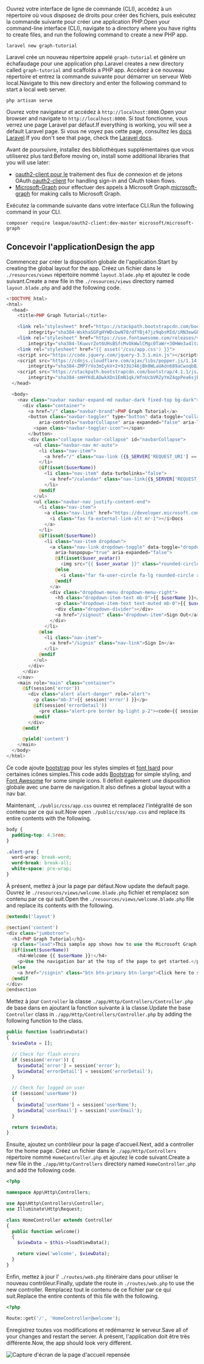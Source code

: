 <!-- markdownlint-disable MD002 MD041 -->

<span data-ttu-id="dbdfd-101">Ouvrez votre interface de ligne de commande (CLI), accédez à un répertoire où vous disposez de droits pour créer des fichiers, puis exécutez la commande suivante pour créer une application PHP.</span><span class="sxs-lookup"><span data-stu-id="dbdfd-101">Open your command-line interface (CLI), navigate to a directory where you have rights to create files, and run the following command to create a new PHP app.</span></span>

```Shell
laravel new graph-tutorial
```

<span data-ttu-id="dbdfd-102">Laravel crée un nouveau répertoire appelé `graph-tutorial` et génère un échafaudage pour une application php.</span><span class="sxs-lookup"><span data-stu-id="dbdfd-102">Laravel creates a new directory called `graph-tutorial` and scaffolds a PHP app.</span></span> <span data-ttu-id="dbdfd-103">Accédez à ce nouveau répertoire et entrez la commande suivante pour démarrer un serveur Web local.</span><span class="sxs-lookup"><span data-stu-id="dbdfd-103">Navigate to this new directory and enter the following command to start a local web server.</span></span>

```Shell
php artisan serve
```

<span data-ttu-id="dbdfd-104">Ouvrez votre navigateur et accédez à `http://localhost:8000`.</span><span class="sxs-lookup"><span data-stu-id="dbdfd-104">Open your browser and navigate to `http://localhost:8000`.</span></span> <span data-ttu-id="dbdfd-105">Si tout fonctionne, vous verrez une page Laravel par défaut.</span><span class="sxs-lookup"><span data-stu-id="dbdfd-105">If everything is working, you will see a default Laravel page.</span></span> <span data-ttu-id="dbdfd-106">Si vous ne voyez pas cette page, consultez les [docs Laravel](https://laravel.com/docs/5.6).</span><span class="sxs-lookup"><span data-stu-id="dbdfd-106">If you don't see that page, check the [Laravel docs](https://laravel.com/docs/5.6).</span></span>

<span data-ttu-id="dbdfd-107">Avant de poursuivre, installez des bibliothèques supplémentaires que vous utiliserez plus tard:</span><span class="sxs-lookup"><span data-stu-id="dbdfd-107">Before moving on, install some additional libraries that you will use later:</span></span>

- <span data-ttu-id="dbdfd-108">[oauth2-client pour le](https://github.com/thephpleague/oauth2-client) traitement des flux de connexion et de jetons OAuth.</span><span class="sxs-lookup"><span data-stu-id="dbdfd-108">[oauth2-client](https://github.com/thephpleague/oauth2-client) for handling sign-in and OAuth token flows.</span></span>
- <span data-ttu-id="dbdfd-109">[Microsoft-Graph](https://github.com/microsoftgraph/msgraph-sdk-php) pour effectuer des appels à Microsoft Graph.</span><span class="sxs-lookup"><span data-stu-id="dbdfd-109">[microsoft-graph](https://github.com/microsoftgraph/msgraph-sdk-php) for making calls to Microsoft Graph.</span></span>

<span data-ttu-id="dbdfd-110">Exécutez la commande suivante dans votre interface CLI.</span><span class="sxs-lookup"><span data-stu-id="dbdfd-110">Run the following command in your CLI.</span></span>

```Shell
composer require league/oauth2-client:dev-master microsoft/microsoft-graph
```

## <a name="design-the-app"></a><span data-ttu-id="dbdfd-111">Concevoir l'application</span><span class="sxs-lookup"><span data-stu-id="dbdfd-111">Design the app</span></span>

<span data-ttu-id="dbdfd-112">Commencez par créer la disposition globale de l'application.</span><span class="sxs-lookup"><span data-stu-id="dbdfd-112">Start by creating the global layout for the app.</span></span> <span data-ttu-id="dbdfd-113">Créez un fichier dans le `./resources/views` répertoire nommé `layout.blade.php` et ajoutez le code suivant.</span><span class="sxs-lookup"><span data-stu-id="dbdfd-113">Create a new file in the  `./resources/views` directory named `layout.blade.php` and add the following code.</span></span>

```php
<!DOCTYPE html>
<html>
  <head>
    <title>PHP Graph Tutorial</title>

    <link rel="stylesheet" href="https://stackpath.bootstrapcdn.com/bootstrap/4.1.1/css/bootstrap.min.css"
        integrity="sha384-WskhaSGFgHYWDcbwN70/dfYBj47jz9qbsMId/iRN3ewGhXQFZCSftd1LZCfmhktB" crossorigin="anonymous">
    <link rel="stylesheet" href="https://use.fontawesome.com/releases/v5.1.0/css/all.css"
        integrity="sha384-lKuwvrZot6UHsBSfcMvOkWwlCMgc0TaWr+30HWe3a4ltaBwTZhyTEggF5tJv8tbt" crossorigin="anonymous">
    <link rel="stylesheet" href="{{ asset('/css/app.css') }}">
    <script src="https://code.jquery.com/jquery-3.3.1.min.js"></script>
    <script src="https://cdnjs.cloudflare.com/ajax/libs/popper.js/1.14.3/umd/popper.min.js"
        integrity="sha384-ZMP7rVo3mIykV+2+9J3UJ46jBk0WLaUAdn689aCwoqbBJiSnjAK/l8WvCWPIPm49" crossorigin="anonymous"></script>
    <script src="https://stackpath.bootstrapcdn.com/bootstrap/4.1.1/js/bootstrap.min.js"
        integrity="sha384-smHYKdLADwkXOn1EmN1qk/HfnUcbVRZyYmZ4qpPea6sjB/pTJ0euyQp0Mk8ck+5T" crossorigin="anonymous"></script>
  </head>

  <body>
    <nav class="navbar navbar-expand-md navbar-dark fixed-top bg-dark">
      <div class="container">
        <a href="/" class="navbar-brand">PHP Graph Tutorial</a>
        <button class="navbar-toggler" type="button" data-toggle="collapse" data-target="#navbarCollapse"
            aria-controls="navbarCollapse" aria-expanded="false" aria-label="Toggle navigation">
          <span class="navbar-toggler-icon"></span>
        </button>
        <div class="collapse navbar-collapse" id="navbarCollapse">
          <ul class="navbar-nav mr-auto">
            <li class="nav-item">
              <a href="/" class="nav-link {{$_SERVER['REQUEST_URI'] == '/' ? ' active' : ''}}">Home</a>
            </li>
            @if(isset($userName))
              <li class="nav-item" data-turbolinks="false">
                <a href="/calendar" class="nav-link{{$_SERVER['REQUEST_URI'] == '/calendar' ? ' active' : ''}}">Calendar</a>
              </li>
            @endif
          </ul>
          <ul class="navbar-nav justify-content-end">
            <li class="nav-item">
              <a class="nav-link" href="https://developer.microsoft.com/graph/docs/concepts/overview" target="_blank">
                <i class="fas fa-external-link-alt mr-1"></i>Docs
              </a>
            </li>
            @if(isset($userName))
              <li class="nav-item dropdown">
                <a class="nav-link dropdown-toggle" data-toggle="dropdown" href="#" role="button"
                  aria-haspopup="true" aria-expanded="false">
                  @if(isset($user_avatar))
                    <img src="{{ $user_avatar }}" class="rounded-circle align-self-center mr-2" style="width: 32px;">
                  @else
                    <i class="far fa-user-circle fa-lg rounded-circle align-self-center mr-2" style="width: 32px;"></i>
                  @endif
                </a>
                <div class="dropdown-menu dropdown-menu-right">
                  <h5 class="dropdown-item-text mb-0">{{ $userName }}</h5>
                  <p class="dropdown-item-text text-muted mb-0">{{ $userEmail }}</p>
                  <div class="dropdown-divider"></div>
                  <a href="/signout" class="dropdown-item">Sign Out</a>
                </div>
              </li>
            @else
              <li class="nav-item">
                <a href="/signin" class="nav-link">Sign In</a>
              </li>
            @endif
          </ul>
        </div>
      </div>
    </nav>
    <main role="main" class="container">
      @if(session('error'))
        <div class="alert alert-danger" role="alert">
          <p class="mb-3">{{ session('error') }}</p>
          @if(session('errorDetail'))
            <pre class="alert-pre border bg-light p-2"><code>{{ session('errorDetail') }}</code></pre>
          @endif
        </div>
      @endif

      @yield('content')
    </main>
  </body>
</html>
```

<span data-ttu-id="dbdfd-114">Ce code ajoute [bootstrap](http://getbootstrap.com/) pour les styles simples et [font Isard](https://fontawesome.com/) pour certaines icônes simples.</span><span class="sxs-lookup"><span data-stu-id="dbdfd-114">This code adds [Bootstrap](http://getbootstrap.com/) for simple styling, and [Font Awesome](https://fontawesome.com/) for some simple icons.</span></span> <span data-ttu-id="dbdfd-115">Il définit également une disposition globale avec une barre de navigation.</span><span class="sxs-lookup"><span data-stu-id="dbdfd-115">It also defines a global layout with a nav bar.</span></span>

<span data-ttu-id="dbdfd-116">Maintenant, `./public/css/app.css` ouvrez et remplacez l'intégralité de son contenu par ce qui suit.</span><span class="sxs-lookup"><span data-stu-id="dbdfd-116">Now open `./public/css/app.css` and replace its entire contents with the following.</span></span>

```css
body {
  padding-top: 4.5rem;
}

.alert-pre {
  word-wrap: break-word;
  word-break: break-all;
  white-space: pre-wrap;
}
```

<span data-ttu-id="dbdfd-117">À présent, mettez à jour la page par défaut.</span><span class="sxs-lookup"><span data-stu-id="dbdfd-117">Now update the default page.</span></span> <span data-ttu-id="dbdfd-118">Ouvrez le `./resources/views/welcome.blade.php` fichier et remplacez son contenu par ce qui suit.</span><span class="sxs-lookup"><span data-stu-id="dbdfd-118">Open the `./resources/views/welcome.blade.php` file and replace its contents with the following.</span></span>

```php
@extends('layout')

@section('content')
<div class="jumbotron">
  <h1>PHP Graph Tutorial</h1>
  <p class="lead">This sample app shows how to use the Microsoft Graph API to access Outlook and OneDrive data from PHP</p>
  @if(isset($userName))
    <h4>Welcome {{ $userName }}!</h4>
    <p>Use the navigation bar at the top of the page to get started.</p>
  @else
    <a href="/signin" class="btn btn-primary btn-large">Click here to sign in</a>
  @endif
</div>
@endsection
```

<span data-ttu-id="dbdfd-119">Mettez à jour `Controller` la classe `./app/Http/Controllers/Controller.php` de base dans en ajoutant la fonction suivante à la classe.</span><span class="sxs-lookup"><span data-stu-id="dbdfd-119">Update the base `Controller` class in `./app/Http/Controllers/Controller.php` by adding the following function to the class.</span></span>

```php
public function loadViewData()
{
  $viewData = [];

  // Check for flash errors
  if (session('error')) {
    $viewData['error'] = session('error');
    $viewData['errorDetail'] = session('errorDetail');
  }

  // Check for logged on user
  if (session('userName'))
  {
    $viewData['userName'] = session('userName');
    $viewData['userEmail'] = session('userEmail');
  }

  return $viewData;
}
```

<span data-ttu-id="dbdfd-120">Ensuite, ajoutez un contrôleur pour la page d'accueil.</span><span class="sxs-lookup"><span data-stu-id="dbdfd-120">Next, add a controller for the home page.</span></span> <span data-ttu-id="dbdfd-121">Créez un fichier dans le `./app/Http/Controllers` répertoire nommé `HomeController.php` et ajoutez le code suivant.</span><span class="sxs-lookup"><span data-stu-id="dbdfd-121">Create a new file in the `./app/Http/Controllers` directory named `HomeController.php` and add the following code.</span></span>

```php
<?php

namespace App\Http\Controllers;

use App\Http\Controllers\Controller;
use Illuminate\Http\Request;

class HomeController extends Controller
{
  public function welcome()
  {
    $viewData = $this->loadViewData();

    return view('welcome', $viewData);
  }
}
```

<span data-ttu-id="dbdfd-122">Enfin, mettez à jour l' `./routes/web.php` itinéraire dans pour utiliser le nouveau contrôleur.</span><span class="sxs-lookup"><span data-stu-id="dbdfd-122">Finally, update the route in `./routes/web.php` to use the new controller.</span></span> <span data-ttu-id="dbdfd-123">Remplacez tout le contenu de ce fichier par ce qui suit.</span><span class="sxs-lookup"><span data-stu-id="dbdfd-123">Replace the entire contents of this file with the following.</span></span>

```php
<?php

Route::get('/', 'HomeController@welcome');
```

<span data-ttu-id="dbdfd-124">Enregistrez toutes vos modifications et redémarrez le serveur.</span><span class="sxs-lookup"><span data-stu-id="dbdfd-124">Save all of your changes and restart the server.</span></span> <span data-ttu-id="dbdfd-125">À présent, l'application doit être très différente.</span><span class="sxs-lookup"><span data-stu-id="dbdfd-125">Now, the app should look very different.</span></span>

![Capture d'écran de la page d'accueil repensée](./images/create-app-01.png)